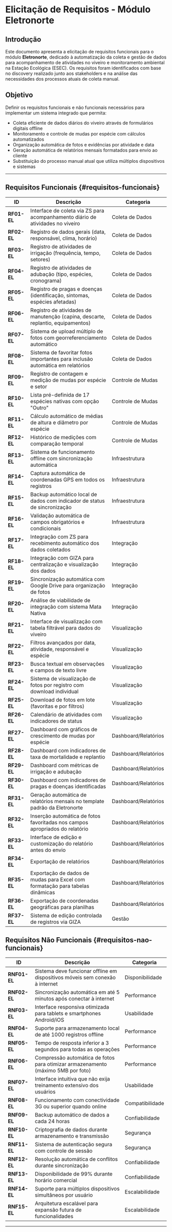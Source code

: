 # Elicitação de Requisitos - Módulo Eletronorte

## Introdução

Este documento apresenta a elicitação de requisitos funcionais para o módulo **Eletronorte**, dedicado à automatização da coleta e gestão de dados para acompanhamento de atividades no viveiro e monitoramento ambiental na Estação Ecológica (ESEC). Os requisitos foram identificados com base no discovery realizado junto aos stakeholders e na análise das necessidades dos processos atuais de coleta manual.

## Objetivo

Definir os requisitos funcionais e não funcionais necessários para implementar um sistema integrado que permita:

- Coleta eficiente de dados diários do viveiro através de formulários digitais offline
- Monitoramento e controle de mudas por espécie com cálculos automatizados
- Organização automática de fotos e evidências por atividade e data
- Geração automática de relatórios mensais formatados para envio ao cliente
- Substituição do processo manual atual que utiliza múltiplos dispositivos e sistemas

---

## Requisitos Funcionais {#requisitos-funcionais}

| **ID**      | **Descrição**                                                                    | **Categoria**        |
| ----------- | -------------------------------------------------------------------------------- | -------------------- |
| **RF01-EL** | Interface de coleta via ZS para acompanhamento diário de atividades no viveiro   | Coleta de Dados      |
| **RF02-EL** | Registro de dados gerais (data, responsável, clima, horário)                     | Coleta de Dados      |
| **RF03-EL** | Registro de atividades de irrigação (frequência, tempo, setores)                 | Coleta de Dados      |
| **RF04-EL** | Registro de atividades de adubação (tipo, espécies, cronograma)                  | Coleta de Dados      |
| **RF05-EL** | Registro de pragas e doenças (identificação, sintomas, espécies afetadas)        | Coleta de Dados      |
| **RF06-EL** | Registro de atividades de manutenção (capina, descarte, replantio, equipamentos) | Coleta de Dados      |
| **RF07-EL** | Sistema de upload múltiplo de fotos com georreferenciamento automático           | Coleta de Dados      |
| **RF08-EL** | Sistema de favoritar fotos importantes para inclusão automática em relatórios    | Coleta de Dados      |
| **RF09-EL** | Registro de contagem e medição de mudas por espécie e setor                      | Controle de Mudas    |
| **RF10-EL** | Lista pré-definida de 17 espécies nativas com opção "Outro"                      | Controle de Mudas    |
| **RF11-EL** | Cálculo automático de médias de altura e diâmetro por espécie                    | Controle de Mudas    |
| **RF12-EL** | Histórico de medições com comparação temporal                                    | Controle de Mudas    |
| **RF13-EL** | Sistema de funcionamento offline com sincronização automática                    | Infraestrutura       |
| **RF14-EL** | Captura automática de coordenadas GPS em todos os registros                      | Infraestrutura       |
| **RF15-EL** | Backup automático local de dados com indicador de status de sincronização        | Infraestrutura       |
| **RF16-EL** | Validação automática de campos obrigatórios e condicionais                       | Infraestrutura       |
| **RF17-EL** | Integração com ZS para recebimento automático dos dados coletados                | Integração           |
| **RF18-EL** | Integração com GIZA para centralização e visualização dos dados                  | Integração           |
| **RF19-EL** | Sincronização automática com Google Drive para organização de fotos              | Integração           |
| **RF20-EL** | Análise de viabilidade de integração com sistema Mata Nativa                     | Integração           |
| **RF21-EL** | Interface de visualização com tabela filtrável para dados do viveiro             | Visualização         |
| **RF22-EL** | Filtros avançados por data, atividade, responsável e espécie                     | Visualização         |
| **RF23-EL** | Busca textual em observações e campos de texto livre                             | Visualização         |
| **RF24-EL** | Sistema de visualização de fotos por registro com download individual            | Visualização         |
| **RF25-EL** | Download de fotos em lote (favoritas e por filtros)                              | Visualização         |
| **RF26-EL** | Calendário de atividades com indicadores de status                               | Visualização         |
| **RF27-EL** | Dashboard com gráficos de crescimento de mudas por espécie                       | Dashboard/Relatórios |
| **RF28-EL** | Dashboard com indicadores de taxa de mortalidade e replantio                     | Dashboard/Relatórios |
| **RF29-EL** | Dashboard com métricas de irrigação e adubação                                   | Dashboard/Relatórios |
| **RF30-EL** | Dashboard com indicadores de pragas e doenças identificadas                      | Dashboard/Relatórios |
| **RF31-EL** | Geração automática de relatórios mensais no template padrão da Eletronorte       | Dashboard/Relatórios |
| **RF32-EL** | Inserção automática de fotos favoritadas nos campos apropriados do relatório     | Dashboard/Relatórios |
| **RF33-EL** | Interface de edição e customização do relatório antes do envio                   | Dashboard/Relatórios |
| **RF34-EL** | Exportação de relatórios                                                         | Dashboard/Relatórios |
| **RF35-EL** | Exportação de dados de mudas para Excel com formatação para tabelas dinâmicas    | Dashboard/Relatórios |
| **RF36-EL** | Exportação de coordenadas geográficas para planilhas                             | Dashboard/Relatórios |
| **RF37-EL** | Sistema de edição controlada de registros via GIZA                               | Gestão               |

## Requisitos Não Funcionais {#requisitos-nao-funcionais}

| **ID**       | **Descrição**                                                                    | **Categoria**   |
| ------------ | -------------------------------------------------------------------------------- | --------------- |
| **RNF01-EL** | Sistema deve funcionar offline em dispositivos móveis sem conexão à internet     | Disponibilidade |
| **RNF02-EL** | Sincronização automática em até 5 minutos após conectar à internet               | Performance     |
| **RNF03-EL** | Interface responsiva otimizada para tablets e smartphones Android/iOS            | Usabilidade     |
| **RNF04-EL** | Suporte para armazenamento local de até 1000 registros offline                   | Performance     |
| **RNF05-EL** | Tempo de resposta inferior a 3 segundos para todas as operações                  | Performance     |
| **RNF06-EL** | Compressão automática de fotos para otimizar armazenamento (máximo 5MB por foto) | Performance     |
| **RNF07-EL** | Interface intuitiva que não exija treinamento extensivo dos usuários             | Usabilidade     |
| **RNF08-EL** | Funcionamento com conectividade 3G ou superior quando online                     | Compatibilidade |
| **RNF09-EL** | Backup automático de dados a cada 24 horas                                       | Confiabilidade  |
| **RNF10-EL** | Criptografia de dados durante armazenamento e transmissão                        | Segurança       |
| **RNF11-EL** | Sistema de autenticação segura com controle de sessão                            | Segurança       |
| **RNF12-EL** | Resolução automática de conflitos durante sincronização                          | Confiabilidade  |
| **RNF13-EL** | Disponibilidade de 99% durante horário comercial                                 | Confiabilidade  |
| **RNF14-EL** | Suporte para múltiplos dispositivos simultâneos por usuário                      | Escalabilidade  |
| **RNF15-EL** | Arquitetura escalável para expansão futura de funcionalidades                    | Escalabilidade  |

---
